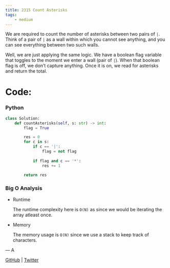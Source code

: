 ```yaml
---
title: 2315 Count Asterisks
tags:
    - medium
---
```




We are required to count the number of asterisks between two pairs of `|`. Think of a pair of `|` as a wall within which you cannot see anything, and you can see everything between two such walls.

Well, we are just applying the same logic. We have a boolean flag variable that toggles to the moment we enter a wall (pair of `|`). When that boolean flag is off, we don’t capture anything. Once it is on, we read for asterisks and return the total.

# Code:

### Python

```python
class Solution:
    def countAsterisks(self, s: str) -> int:
        flag = True 

        res = 0
        for c in s:
            if c == '|':
                flag = not flag
            
            if flag and c == '*':
                res += 1
        
        return res
```

### Big O Analysis

- Runtime
    
    The runtime complexity here is `O(N)` as since we would be iterating the array atleast once.
    
- Memory
    
    The memory usage is `O(N)` since we use a stack to keep track of characters.
    

— A

[GitHub](https://github.com/AtharvaKamble) | [Twitter](https://twitter.com/AtharvaKamble07)